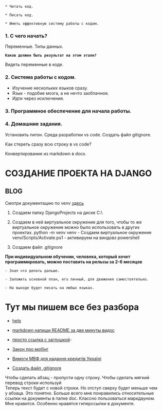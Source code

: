 


`* Читать код.`

`* Писать код.`

`* Иметь эффективную систему работы с кодом.`



### 1. С чего начать?

Переменные.
Типы данных.


**`Каков должен быть результат на этом этапе?`**

Видеть переменные в коде.



### 2. Система работы с кодом. 

- Изучение нескольких языков сразу.
- Язык - подобие мозга, а не нечто заоблачное.
- Идти через исключения.

### 3. Программное обеспечение для начала работы.


### 4. Домашние задания.

 Установить питон.
 Среда разработки vs code.
 Создать файл gitignore.

 Как стереть сразу всю строку в vs code?

 Конвертирование из markdown в docx.

 
 СОЗДАНИЕ ПРОЕКТА НА DJANGO
 ===========================

 BLOG
 -----



 Смотри документацию  по venv [здесь](https://docs.python.org/3/library/venv.html?highlight=venv)


 1. Создаем папку DjangoProjects на диске С:\
 2. Создаем в ней виртуальное окружение для того, чтобы то же виртуальное окружение можно было использовать в других проектах.
python -m venv venv - Создаем виртуальное окружение 
venv/Scripts/Activate.ps1 - активируем на виндовз powershell 

3. Создаем файл .gitignore









**При индивидуальном обучении, человека, который хочет программировать, можно поставить на рельсы за 2-6 месяцев**

`- Знал что делать дальше.`

`- Заложить основной план, его личный, для движения самостоятельно.`

`- На выходе будет писать на любых языках.`


# Тут мы пишем все без разбора 



- [help](doc/help.md)
- [markdown напиши README за две минуты видос](https://www.youtube.com/watch?v=FFBTGdEMrQ4)
- [просто ссылка с заглушкой](#Тут)-
- [Закон про мобінг](https://ua.korrespondent.net/articles/4547436-shtrafy-za-mobinh-yak-zakon-zakhystyt-pratsivnyka-vid-tskuvannia)

- [Вимоги МВФ для надання кредитів Україні](https://ua.korrespondent.net/articles/4547478-mvf-vysunuv-umovy-do-ukrainy-dlia-nadannia-kredytiv)


- [Создать файл .gitignore](https://www.toptal.com/developers/gitignore/)


Чтобы сделать абзац - пропусти одну строку.
Чтобы сделать мягкий перевод строки используй <br/>
Теперь текст будет с новой строки. Но отступ сверху будет меньше чем у абзаца.
Это понятно. Больше всего мне понравились относительные ссылки на документы в папке doc.
Классно пользоваться маркдауном. Мне нравится. Особенно нравятся гиперссылки в документе.